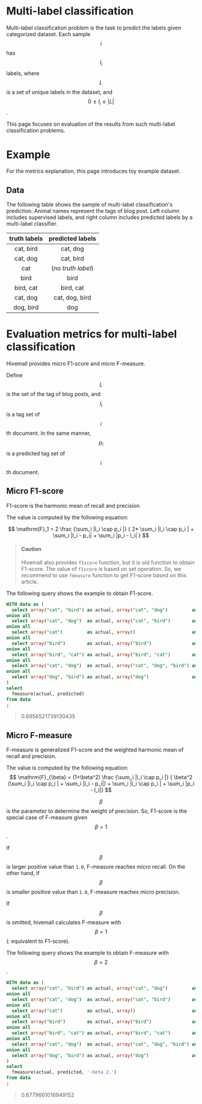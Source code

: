 <!--
  Licensed to the Apache Software Foundation (ASF) under one
  or more contributor license agreements.  See the NOTICE file
  distributed with this work for additional information
  regarding copyright ownership.  The ASF licenses this file
  to you under the Apache License, Version 2.0 (the
  "License"); you may not use this file except in compliance
  with the License.  You may obtain a copy of the License at

    http://www.apache.org/licenses/LICENSE-2.0

  Unless required by applicable law or agreed to in writing,
  software distributed under the License is distributed on an
  "AS IS" BASIS, WITHOUT WARRANTIES OR CONDITIONS OF ANY
  KIND, either express or implied.  See the License for the
  specific language governing permissions and limitations
  under the License.
-->

<!-- toc -->

# Multi-label classification


Multi-label classification problem is the task to predict the labels given categorized dataset.
Each sample $$i$$ has $$l_i$$ labels, where $$L$$ is a set of unique labels in the dataset, and $$0 \leq  l_i \leq |L|$$.

This page focuses on evaluation of the results from such multi-label classification problems.

# Example

For the metrics explanation, this page introduces toy example dataset.

## Data

The following table shows the sample of multi-label classification's prediction.
Animal names represent the tags of blog post.
Left column includes supervised labels,
and right column includes predicted labels by a multi-label classifier.

| truth labels| predicted labels |
|:---:|:---:|
| cat, bird | cat, dog|
| cat, dog | cat, bird|
| cat | (*no truth label*)|
| bird | bird |
| bird, cat | bird, cat|
| cat, dog | cat, dog, bird |
| dog, bird | dog |


# Evaluation metrics for multi-label classification

Hivemall provides micro F1-score and micro F-measure.

Define $$L$$ is the set of the tag of blog posts, and 
$$l_i$$ is a tag set of $$i$$th document.
In the same manner,
$$p_i$$ is a predicted tag set of $$i$$th document.

## Micro F1-score

F1-score is the harmonic mean of recall and precision.

The value is computed by the following equation:

$$
\mathrm{F}_1 = 2 \frac
{\sum_i |l_i \cap p_i |}
{ 2* \sum_i |l_i \cap p_i | + \sum_i |l_i - p_i| + \sum_i |p_i - l_i| }
$$

> #### Caution
> Hivemall also provides `f1score` function, but it is old function to obtain F1-score. The value of `f1score` is based on set operation. So, we recommend to use `fmeasure` function to get F1-score based on this article.

The following query shows the example to obtain F1-score.

```sql
WITH data as (
  select array("cat", "bird") as actual, array("cat", "dog")         as predicted
union all
  select array("cat", "dog")  as actual, array("cat", "bird")        as predicted
union all
  select array("cat")         as actual, array()                     as predicted
union all
  select array("bird")        as actual, array("bird")               as predicted
union all
  select array("bird", "cat") as actual, array("bird", "cat")        as predicted
union all
  select array("cat", "dog")  as actual, array("cat", "dog", "bird") as predicted
union all
  select array("dog", "bird") as actual, array("dog")                as predicted
)
select
  fmeasure(actual, predicted)
from data
;
```

> 0.6956521739130435

## Micro F-measure


F-measure is generalized F1-score and the weighted harmonic mean of recall and precision.

The value is computed by the following equation:
$$
\mathrm{F}_{\beta} = (1+\beta^2) \frac
{\sum_i |l_i \cap p_i |}
{ \beta^2 (\sum_i |l_i \cap p_i | + \sum_i |l_i - p_i|) + \sum_i |l_i \cap p_i | + \sum_i |p_i - l_i|}
$$

$$\beta$$ is the parameter to determine the weight of precision.
So, F1-score is the special case of F-measure given $$\beta=1$$.

If $$\beta$$ is larger positive value than `1.0`, F-measure reaches micro recall.
On the other hand,
if $$\beta$$ is smaller positive value than `1.0`, F-measure reaches micro precision.

If $$\beta$$ is omitted, hivemall calculates F-measure with $$\beta=1$$ (: equivalent to F1-score).

The following query shows the example to obtain F-measure with $$\beta=2$$.

```sql
WITH data as (
  select array("cat", "bird") as actual, array("cat", "dog")         as predicted
union all
  select array("cat", "dog")  as actual, array("cat", "bird")        as predicted
union all
  select array("cat")         as actual, array()                     as predicted
union all
  select array("bird")        as actual, array("bird")               as predicted
union all
  select array("bird", "cat") as actual, array("bird", "cat")        as predicted
union all
  select array("cat", "dog")  as actual, array("cat", "dog", "bird") as predicted
union all
  select array("dog", "bird") as actual, array("dog")                as predicted
)
select
  fmeasure(actual, predicted, '-beta 2.')
from data
;
```

> 0.6779661016949152
